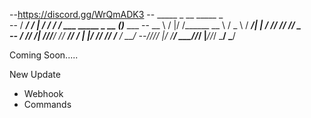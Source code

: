 --https://discord.gg/WrQmADK3
--   _____  _   __       _____                     _           
--  / ___/ / | / /      / ___/ ___   _____ _   __ (_)_____ ___ 
--  \__ \ /  |/ /______ \__ \ / _ \ / ___/| | / // // ___// _ \
-- ___/ // /|  //_____/___/ //  __// /    | |/ // // /__ /  __/
--/____//_/ |_/       /____/ \___//_/     |___//_/ \___/ \___/

Coming Soon..... 

New Update 

- Webhook 
- Commands
